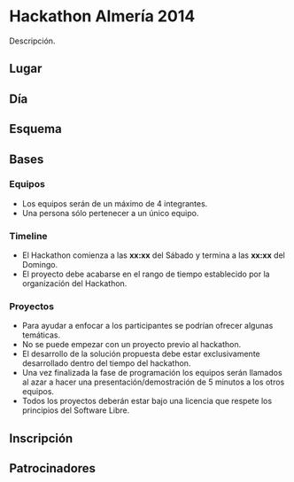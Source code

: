 Hackathon Almería 2014
======================

Descripción.

Lugar
-----

Día
---

Esquema
-------


Bases
-----

### Equipos
* Los equipos serán de un máximo de 4 integrantes. 
* Una persona sólo pertenecer a un único equipo.

### Timeline
* El Hackathon comienza a las **xx:xx** del Sábado y termina a las **xx:xx** del Domingo.
* El proyecto debe acabarse en el rango de tiempo establecido por la organización del Hackathon.

### Proyectos
* Para ayudar a enfocar a los participantes se podrían ofrecer algunas temáticas.
* No se puede empezar con un proyecto previo al hackathon. 
* El desarrollo de la solución propuesta debe estar exclusivamente desarrollado dentro del tiempo del hackathon.
* Una vez finalizada la fase de programación los equipos serán llamados al azar a hacer una presentación/demostración de 5 minutos a los otros equipos.
* Todos los proyectos deberán estar bajo una licencia que respete los principios del Software Libre.


Inscripción
------------


Patrocinadores
--------------
